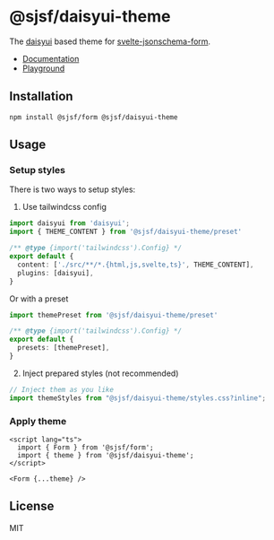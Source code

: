# @sjsf/daisyui-theme

The [daisyui](https://github.com/saadeghi/daisyui) based theme for [svelte-jsonschema-form](https://github.com/x0k/svelte-jsonschema-form).

- [Documentation](https://x0k.github.io/svelte-jsonschema-form/)
- [Playground](https://x0k.github.io/svelte-jsonschema-form/playground/)

## Installation

```shell
npm install @sjsf/form @sjsf/daisyui-theme
```

## Usage

### Setup styles

There is two ways to setup styles:

1. Use tailwindcss config

```typescript
import daisyui from 'daisyui';
import { THEME_CONTENT } from '@sjsf/daisyui-theme/preset'

/** @type {import('tailwindcss').Config} */
export default {
  content: ['./src/**/*.{html,js,svelte,ts}', THEME_CONTENT],
  plugins: [daisyui],
}
```

Or with a preset

```typescript
import themePreset from '@sjsf/daisyui-theme/preset'

/** @type {import('tailwindcss').Config} */
export default {
  presets: [themePreset],
}
```

2. Inject prepared styles (not recommended)

```typescript
// Inject them as you like
import themeStyles from "@sjsf/daisyui-theme/styles.css?inline";
```

### Apply theme

```svelte
<script lang="ts">
  import { Form } from '@sjsf/form';
  import { theme } from '@sjsf/daisyui-theme';
</script>

<Form {...theme} />
```

## License

MIT
